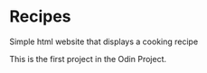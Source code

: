 # Recipes
Simple html website that displays a cooking recipe 

This is the first project in the Odin Project.